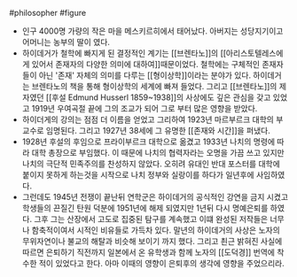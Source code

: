 #philosopher #figure
- 인구 4000명 가량의 작은 마을 메스키르히에서 태어났다. 아버지는 성당지기이고 어머니는 농부의 딸이 였다.
- 하이데거가 철학에 빠지게 된 결정적인 계기는 [[브렌타노]]의 [[아리스토텔레스에게 있어서 존재자의 다양한 의미에 대하여]]때문이었다. 철학에는 구체적인 존재자들이 아닌 '존재' 자체의 의미를 다루는 [[형이상학]]이라는 분야가 있다. 하이데거는 브렌타노의 책을 통해 형이상학의 세계에 빠져 들었다. 그리고 [[브렌타노]]의 제자였던 [[후설 Edmund Husserl 1859~1938]]의 사상에도 깊은 관심을 갖고 있었고 1919년 우여곡절 끝에 그의 조교가 되어 그로 부터 많은 영향을 받았다.
- 하이더게의 강의는 점점 더 이름을 얻었고 그리하여 1923년 마르부르크 대학의 부교수로 임명된다. 그리고 1927년 38세에 그 유명한 [[존재와 시간]]을 퍼냈다.
- 1928년 후설의 후임으로 프라이부르크 대학으로 옮겼고 1933년 나치의 명령에 따라 대학 총장으로 부임했다. 이 때문에 나치의 협력자라는 오명을 가끔 쓰고 있지만 나치의 극단적 민족주의를 찬성하지 않았다. 오히려 유대인 반대 포스터를 대학에 붙이지 못하게 하는것을 시작으로 나치 정부와 실랑이를 하다가 일년후에 사임하였다.
- 그런데도 1945년 전쟁이 끝난뒤 연학군은 하이데거의 공식적인 강연을 금지 시켰고 학생들의 끈질긴 탄원 덕분에 1951년에 해제 되였지만 1년뒤 다시 명예은퇴를 하였다. 그후 그는 산장에서 고도로 집중된 탐구를 계속했고 이떄 완성된 저작들은 너무나 함축적이여서 시적인 비유들로 가득차 있다. 말년의 하이데거의 사상은 노자의 무위자연이나 불교의 해탈과 비슷해 보이기 까지 했다. 그리고 쵠근 밝혀진 사실에 따르면 은퇴하기 직전까지 일본에서 온 유학생과 함께 노자의 [[도덕경]] 번역에 착수한 적이 있었다고 한다. 아마 이때의 영향이 은퇴후의 생각에 영향을 주었으리라.
